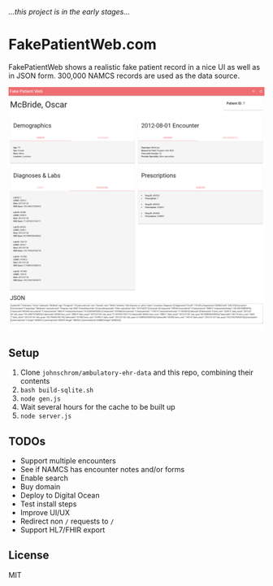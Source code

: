 _...this project is in the early stages..._

# FakePatientWeb.com

FakePatientWeb shows a realistic fake patient record in a nice UI as well as in JSON form. 300,000 NAMCS records are used as the data source.

![img](example.png)

## Setup

1. Clone `johnschrom/ambulatory-ehr-data` and this repo, combining their contents
2. `bash build-sqlite.sh`
3. `node gen.js`
4. Wait several hours for the cache to be built up
5. `node server.js`

## TODOs

- Support multiple encounters
- See if NAMCS has encounter notes and/or forms
- Enable search
- Buy domain
- Deploy to Digital Ocean
- Test install steps
- Improve UI/UX
- Redirect non `/` requests to `/`
- Support HL7/FHIR export

## License

MIT

